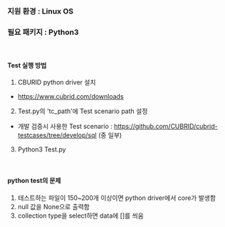 ### 지원 환경 : Linux OS
### 필요 패키지 : Python3
</br>

#### Test 실행 방법
1. CBURID python driver 설치
 - https://www.cubrid.com/downloads
2. Test.py의 'tc_path'에 Test scenario path 설정
 - 개발 검증시 사용한 Test scenario : https://github.com/CUBRID/cubrid-testcases/tree/develop/sql (중 일부)
3. Python3 Test.py
</br>

#### python test의 문제
1. 테스트하는 파일이 150~200개 이상이면 python driver에서 core가 발생함
2. null 값을 None으로 출력함
3. collection type을 select하면 data에 []를 씌움
